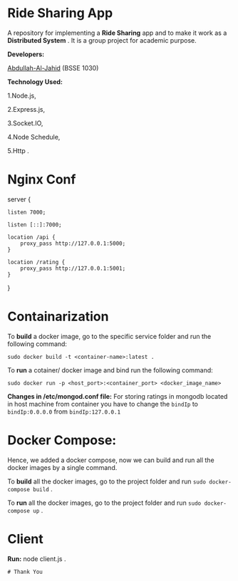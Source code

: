 # Ride Sharing App

A repository for implementing a **Ride Sharing** app and to make it work as a **Distributed System** . It is a group project for academic purpose.

**Developers:**
		
   [Abdullah-Al-Jahid](https://github.com/Jahid1999) (BSSE 1030)


**Technology Used:** 

1.Node.js,

2.Express.js,

3.Socket.IO,

4.Node Schedule,

5.Http .

# Nginx Conf

server {

	listen 7000;
	
	listen [::]:7000;
	
	location /api {
		proxy_pass http://127.0.0.1:5000;
	}
	
	location /rating {
		proxy_pass http://127.0.0.1:5001;
	}

}

# Containarization

To **build** a docker image, go to the specific service folder and run the following command:

`sudo docker build -t <container-name>:latest .`

To **run** a cotainer/ docker image and bind run the following command:

`sudo docker run -p <host_port>:<container_port> <docker_image_name>`

**Changes in /etc/mongod.conf file:** 
For storing ratings  in mongodb located in host machine from container you have to change the `bindIp` to
`bindIp:0.0.0.0` from `bindIp:127.0.0.1`

# Docker Compose:

Hence, we added a docker compose, now we can build and run all the docker images by a single command.

To **build** all the docker images, go to the project folder and run `sudo docker-compose build` .

To **run** all the docker images, go to the project folder and run `sudo docker-compose up` .

# Client

**Run:** node client.js .

`# Thank You`
 
